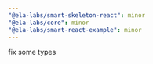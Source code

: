 ```yaml
---
"@ela-labs/smart-skeleton-react": minor
"@ela-labs/core": minor
"@ela-labs/smart-react-example": minor
---
```


fix some types
